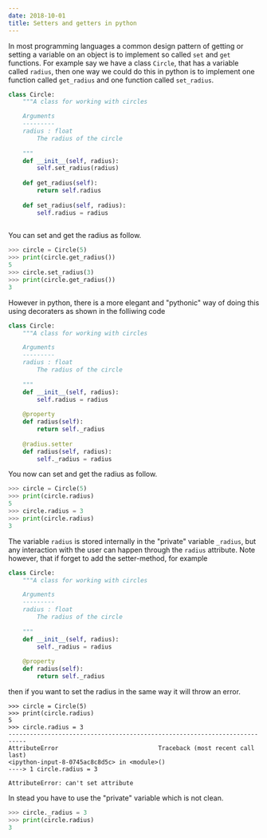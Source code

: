 ```yaml
---
date: 2018-10-01
title: Setters and getters in python
---
```

In most programming languages a common design pattern of getting or
setting a variable on an object is to implement so called `set` and `get`
functions. For example say we have a class `Circle`, that has a
variable called `radius`, then one way we could do this in python is to
implement one function called `get_radius` and one function called
`set_radius`.

```python
class Circle:
    """A class for working with circles

    Arguments
    ---------
    radius : float
        The radius of the circle
   
    """
    def __init__(self, radius):
        self.set_radius(radius)
		
    def get_radius(self):
        return self.radius
		
    def set_radius(self, radius):
        self.radius = radius
		
```
You can set and get the radius as follow.
```python
>>> circle = Circle(5)
>>> print(circle.get_radius())
5
>>> circle.set_radius(3)
>>> print(circle.get_radius())
3
```
However in python, there is a more elegant and "pythonic" way of doing
this using decoraters as shown in the folliwing code
```python
class Circle:
    """A class for working with circles

    Arguments
    ---------
    radius : float
        The radius of the circle
   
    """
    def __init__(self, radius):
        self.radius = radius
		
    @property
    def radius(self):
        return self._radius
		
    @radius.setter
    def radius(self, radius):
        self._radius = radius
```
You now can set and get the radius as follow.
```python
>>> circle = Circle(5)
>>> print(circle.radius)
5
>>> circle.radius = 3
>>> print(circle.radius)
3
```
The variable `radius` is stored internally in the "private" variable
`_radius`, but any interaction with the user can happen through the
`radius` attribute. 
Note however, that if forget to add the setter-method, for example
```python
class Circle:
    """A class for working with circles

    Arguments
    ---------
    radius : float
        The radius of the circle
   
    """
    def __init__(self, radius):
        self._radius = radius
		
    @property
    def radius(self):
        return self._radius
```
then if you want to set the radius in the same way it will throw an error.
```
>>> circle = Circle(5)
>>> print(circle.radius)
5
>>> circle.radius = 3
---------------------------------------------------------------------------
AttributeError                            Traceback (most recent call last)
<ipython-input-8-0745ac8c8d5c> in <module>()
----> 1 circle.radius = 3

AttributeError: can't set attribute
```
In stead you have to use the "private" variable which is not clean. 
```python
>>> circle._radius = 3
>>> print(circle.radius)
3
```
